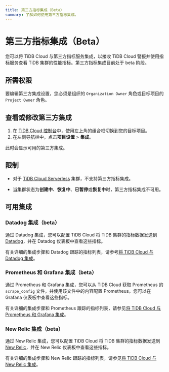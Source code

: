 ```yaml
---
title: 第三方指标集成（Beta）
summary: 了解如何使用第三方指标集成。
---
```


# 第三方指标集成（Beta）

您可以将 TiDB Cloud 与第三方指标服务集成，以接收 TiDB Cloud 警报并使用指标服务查看 TiDB 集群的性能指标。第三方指标集成目前处于 beta 阶段。

## 所需权限

要编辑第三方集成设置，您必须是组织的 `Organization Owner` 角色或目标项目的 `Project Owner` 角色。

## 查看或修改第三方集成

1. 在 [TiDB Cloud 控制台](https://tidbcloud.com)中，使用左上角的组合框切换到您的目标项目。
2. 在左侧导航栏中，点击**项目设置** > **集成**。

此时会显示可用的第三方集成。

## 限制

- 对于 [TiDB Cloud Serverless](/tidb-cloud/select-cluster-tier.md#tidb-cloud-serverless) 集群，不支持第三方指标集成。

- 当集群状态为**创建中**、**恢复中**、**已暂停**或**恢复中**时，第三方指标集成不可用。

## 可用集成

### Datadog 集成（beta）

通过 Datadog 集成，您可以配置 TiDB Cloud 将 TiDB 集群的指标数据发送到 [Datadog](https://www.datadoghq.com/)，并在 Datadog 仪表板中查看这些指标。

有关详细的集成步骤和 Datadog 跟踪的指标列表，请参考[将 TiDB Cloud 与 Datadog 集成](/tidb-cloud/monitor-datadog-integration.md)。

### Prometheus 和 Grafana 集成（beta）

通过 Prometheus 和 Grafana 集成，您可以从 TiDB Cloud 获取 Prometheus 的 `scrape_config` 文件，并使用该文件中的内容配置 Prometheus。您可以在 Grafana 仪表板中查看这些指标。

有关详细的集成步骤和 Prometheus 跟踪的指标列表，请参见[将 TiDB Cloud 与 Prometheus 和 Grafana 集成](/tidb-cloud/monitor-prometheus-and-grafana-integration.md)。

### New Relic 集成（beta）

通过 New Relic 集成，您可以配置 TiDB Cloud 将 TiDB 集群的指标数据发送到 [New Relic](https://newrelic.com/)，并在 New Relic 仪表板中查看这些指标。

有关详细的集成步骤和 New Relic 跟踪的指标列表，请参见[将 TiDB Cloud 与 New Relic 集成](/tidb-cloud/monitor-new-relic-integration.md)。
